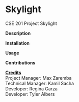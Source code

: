 # Skylight
CSE 201 Project Skylight

**Description**


**Installation**


**Usage**


**Contributions**


<ins>**Credits**</ins> <br>
Project Manager: Max Zaremba <br>
Technical Manager: Kamil Sacha <br>
Developer: Regina Garza <br>
Developer: Tyler Albers <br>


